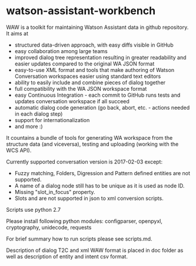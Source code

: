 # watson-assistant-workbench
WAW is a toolkit for maintaining Watson Assistant data in github repository.
It aims at 
- structured data-driven approach, with easy diffs visible in GitHub
- easy collaboration among large teams
- improved dialog tree representation resulting in greater readability and easier updates compared to the original WA JSON format
- easy-to-use XML format and tools that make authoring of Watson Conversation workspaces easier using standard text editors
- ability to easily include and combine pieces of dialog together
- full compatibility with the WA JSON workspace format
- easy Continuous Integration - each commit to GitHub runs tests and updates conversation workspace if all succeed
- automatic dialog code generation (go back, abort, etc. - actions needed in each dialog step)
- support for internationalization
- and more :)

It countains a bundle of tools for generating WA workspace from the structure data (and viceversa), testing and uploading (working with the WCS API).

Currently supported conversation version is 2017-02-03 except:
- Fuzzy matching, Folders, Digression and Pattern defined entities are not supported.
- A name of a dialog node still has to be unique as it is used as node ID.
- Missing "slot_in_focus" property.
- Slots and are not supported in json to xml conversion scripts.

Scripts use python 2.7

Please install following python modules: configparser, openpyxl, cryptography, unidecode, requests

For brief summary how to run scripts please see scripts.md.

Description of dialog T2C and xml WAW format is placed in doc folder as well as description of entity and intent csv format.
